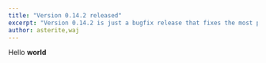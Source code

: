 ```yaml
---
title: "Version 0.14.2 released"
excerpt: "Version 0.14.2 is just a bugfix release that fixes the most pressing regressions. In particular, the tar.xz now supports documentation generation, and the Windows installers bundle the latest stable nimble release."
author: asterite,waj
---
```


Hello **world**